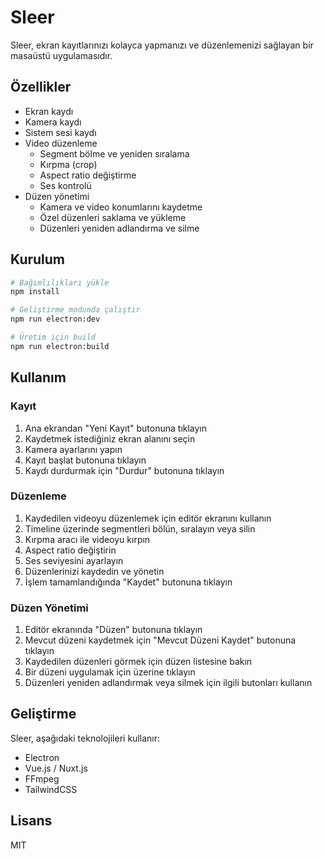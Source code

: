 # Sleer

Sleer, ekran kayıtlarınızı kolayca yapmanızı ve düzenlemenizi sağlayan bir masaüstü uygulamasıdır.

## Özellikler

- Ekran kaydı
- Kamera kaydı
- Sistem sesi kaydı
- Video düzenleme
  - Segment bölme ve yeniden sıralama
  - Kırpma (crop)
  - Aspect ratio değiştirme
  - Ses kontrolü
- Düzen yönetimi
  - Kamera ve video konumlarını kaydetme
  - Özel düzenleri saklama ve yükleme
  - Düzenleri yeniden adlandırma ve silme

## Kurulum

```bash
# Bağımlılıkları yükle
npm install

# Geliştirme modunda çalıştır
npm run electron:dev

# Üretim için build
npm run electron:build
```

## Kullanım

### Kayıt

1. Ana ekrandan "Yeni Kayıt" butonuna tıklayın
2. Kaydetmek istediğiniz ekran alanını seçin
3. Kamera ayarlarını yapın
4. Kayıt başlat butonuna tıklayın
5. Kaydı durdurmak için "Durdur" butonuna tıklayın

### Düzenleme

1. Kaydedilen videoyu düzenlemek için editör ekranını kullanın
2. Timeline üzerinde segmentleri bölün, sıralayın veya silin
3. Kırpma aracı ile videoyu kırpın
4. Aspect ratio değiştirin
5. Ses seviyesini ayarlayın
6. Düzenlerinizi kaydedin ve yönetin
7. İşlem tamamlandığında "Kaydet" butonuna tıklayın

### Düzen Yönetimi

1. Editör ekranında "Düzen" butonuna tıklayın
2. Mevcut düzeni kaydetmek için "Mevcut Düzeni Kaydet" butonuna tıklayın
3. Kaydedilen düzenleri görmek için düzen listesine bakın
4. Bir düzeni uygulamak için üzerine tıklayın
5. Düzenleri yeniden adlandırmak veya silmek için ilgili butonları kullanın

## Geliştirme

Sleer, aşağıdaki teknolojileri kullanır:

- Electron
- Vue.js / Nuxt.js
- FFmpeg
- TailwindCSS

## Lisans

MIT
